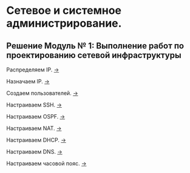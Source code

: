# Сетевое и системное администрирование.

## Решение Модуль № 1: Выполнение работ по проектированию сетевой инфраструктуры


Распределяем IP. [->](./module_01/create_ipam/README.md)

Назначаем IP. [->](./module_01/assign_ip/README.md)

Создаем пользователей. [->](./module_01/create_users/README.md)

Настраиваем SSH. [->](./module_01/ssh/README.md)

Настраиваем OSPF. [->](./module_01/ospf_conf/README.md)

Настраиваем NAT. [->](./module_01/nat/README.md)

Настраиваем DHCP. [->](./module_01/dhcp/README.md)

Настраиваем DNS. [->](./module_01/dns/README.md)

Настраиваем часовой пояс. [->](./module_01/timedate/README.md)
